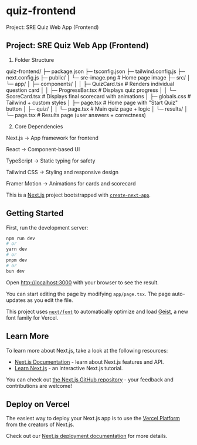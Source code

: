 # quiz-frontend
Project: SRE Quiz Web App (Frontend)
## Project: SRE Quiz Web App (Frontend)
1. Folder Structure

quiz-frontend/
├─ package.json
├─ tsconfig.json
├─ tailwind.config.js
├─ next.config.js
├─ public/
│   └─ sre-image.png          # Home page image
├─ src/
│   └─ app/
│       ├─ components/
│       │   ├─ QuizCard.tsx       # Renders individual question card
│       │   ├─ ProgressBar.tsx    # Displays quiz progress
│       │   └─ ScoreCard.tsx      # Displays final scorecard with animations
│       ├─ globals.css            # Tailwind + custom styles
│       ├─ page.tsx               # Home page with "Start Quiz" button
│       ├─ quiz/
│       │   └─ page.tsx           # Main quiz page + logic
│       └─ results/
│           └─ page.tsx           # Results page (user answers + correctness)



2. Core Dependencies

Next.js → App framework for frontend

React → Component-based UI

TypeScript → Static typing for safety

Tailwind CSS → Styling and responsive design

Framer Motion → Animations for cards and scorecard








This is a [Next.js](https://nextjs.org) project bootstrapped with [`create-next-app`](https://nextjs.org/docs/app/api-reference/cli/create-next-app).

## Getting Started

First, run the development server:

```bash
npm run dev
# or
yarn dev
# or
pnpm dev
# or
bun dev
```

Open [http://localhost:3000](http://localhost:3000) with your browser to see the result.

You can start editing the page by modifying `app/page.tsx`. The page auto-updates as you edit the file.

This project uses [`next/font`](https://nextjs.org/docs/app/building-your-application/optimizing/fonts) to automatically optimize and load [Geist](https://vercel.com/font), a new font family for Vercel.

## Learn More

To learn more about Next.js, take a look at the following resources:

- [Next.js Documentation](https://nextjs.org/docs) - learn about Next.js features and API.
- [Learn Next.js](https://nextjs.org/learn) - an interactive Next.js tutorial.

You can check out [the Next.js GitHub repository](https://github.com/vercel/next.js) - your feedback and contributions are welcome!

## Deploy on Vercel

The easiest way to deploy your Next.js app is to use the [Vercel Platform](https://vercel.com/new?utm_medium=default-template&filter=next.js&utm_source=create-next-app&utm_campaign=create-next-app-readme) from the creators of Next.js.

Check out our [Next.js deployment documentation](https://nextjs.org/docs/app/building-your-application/deploying) for more details.

